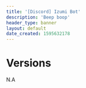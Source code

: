 ```yaml
---
title: '[Discord] Izumi Bot'
description: 'Beep boop'
header_type: banner
layout: default
date_created: 1595632178
---
```

# Versions
N.A